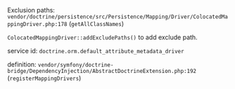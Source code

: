 Exclusion paths: `vendor/doctrine/persistence/src/Persistence/Mapping/Driver/ColocatedMappingDriver.php:178` (`getAllClassNames`)

`ColocatedMappingDriver::addExcludePaths()` to add exclude path.

service id: `doctrine.orm.default_attribute_metadata_driver`

definition: `vendor/symfony/doctrine-bridge/DependencyInjection/AbstractDoctrineExtension.php:192` (`registerMappingDrivers`)
